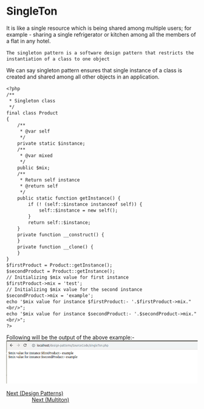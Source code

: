 # SingleTon
It is like a single resource which is being shared among multiple users; for example - sharing a single refrigerator or kitchen among all the members of a flat in any hotel.
```
The singleton pattern is a software design pattern that restricts the instantiation of a class to one object
```
We can say singleton pattern ensures that single instance of a class is created and shared among all other objects in an application.
```
<?php
/**
 * Singleton class
 */
final class Product
{
    /** 
     * @var self 
     */
    private static $instance;
    /**
     * @var mixed
     */
    public $mix;
    /**
     * Return self instance
     * @return self
     */
    public static function getInstance() {
        if (! (self::$instance instanceof self)) {
            self::$instance = new self();
        }
        return self::$instance;
    }
    private function __construct() {
    }
    private function __clone() {
    }
}
$firstProduct = Product::getInstance();
$secondProduct = Product::getInstance();
// Initializing $mix value for first instance
$firstProduct->mix = 'test';
// Initializing $mix value for the second instance
$secondProduct->mix = 'example';
echo '$mix value for instance $firstProduct:- '.$firstProduct->mix."<br/>";
echo '$mix value for instance $secondProduct:- '.$secondProduct->mix."<br/>";
?>
```
Following will be the output of the above example:-
<br/>
<img src="../images/singleTon.png" height="80%">
<br/>
<div>	
  <span><a href ="https://github.com/satish-dev/design-patterns/blob/master/Documentation/Introduction.md" >Next (Design Patterns)</a></span>
	&nbsp;&nbsp;&nbsp;&nbsp;&nbsp;&nbsp;&nbsp;&nbsp;&nbsp;&nbsp;&nbsp;&nbsp;&nbsp;
	&nbsp;&nbsp;&nbsp;&nbsp;&nbsp;&nbsp;&nbsp;&nbsp;&nbsp;&nbsp;&nbsp;&nbsp;&nbsp;
	&nbsp;&nbsp;&nbsp;&nbsp;&nbsp;&nbsp;&nbsp;&nbsp;&nbsp;&nbsp;&nbsp;&nbsp;&nbsp;
	&nbsp;&nbsp;&nbsp;&nbsp;&nbsp;&nbsp;&nbsp;&nbsp;&nbsp;&nbsp;&nbsp;&nbsp;&nbsp;
    &nbsp;&nbsp;&nbsp;&nbsp;&nbsp;&nbsp;&nbsp;&nbsp;&nbsp;&nbsp;&nbsp;&nbsp;&nbsp;
	&nbsp;&nbsp;&nbsp;&nbsp;&nbsp;&nbsp;&nbsp;&nbsp;&nbsp;&nbsp;&nbsp;&nbsp;&nbsp;
	&nbsp;&nbsp;&nbsp;&nbsp;&nbsp;&nbsp;&nbsp;&nbsp;&nbsp;&nbsp;&nbsp;&nbsp;&nbsp;
	&nbsp;&nbsp;
	<span><a href ="https://github.com/satish-dev/design-patterns/blob/master/documentation/Multiton.md" >Next (Multiton)</a> </span>
</div>